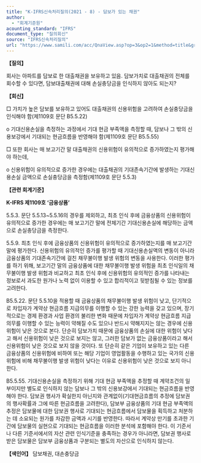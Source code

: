```yaml
---
title: "K-IFRS신속처리질의(2021 - 8) - 담보가 있는 채권"
author:
  - "회계기준원"
acounting_standard: "IFRS"
document_type: "질의회신"
source: "IFRS신속처리질의"
url: "https://www.samili.com/acc/QnaView.asp?op=3&op2=1&method=title&group=2124-15;1&orgcode=3&searchword=&page=24&code=K%2DIFRS%EC%8B%A0%EC%86%8D%EC%B2%98%EB%A6%AC%EC%A7%88%EC%9D%98%2D8%3A20210126"
---
```

**【질의】**

  

회사는 아파트를 담보로 한 대출채권을 보유하고 있음. 담보가치로 대출채권의 전체를 회수할 수 있다면, 담보대출채권에 대해 손실충당금을 인식하지 않아도 되는지?

  
  

**【회신】**

  

□ 가치가 높은 담보를 보유하고 있어도 대출채권의 신용위험을 고려하여 손실충당금을 인식해야 함(제1109호 문단 B5.5.22)

  

o 기대신용손실을 측정하는 과정에서 기대 현금 부족액을 측정할 때, 담보나 그 밖의 신용보강에서 기대되는 현금흐름을 반영해야 함(제1109호 문단 B5.5.55)

  

□ 또한 회사는 매 보고기간 말 대출채권의 신용위험이 유의적으로 증가하였는지 평가해야 하는데,

  

o 신용위험이 유의적으로 증가한 경우에는 대출채권의 기대존속기간에 발생하는 기대신용손실 금액으로 손실충당금을 측정함(제1109호 문단 5.5.3)

  
  

**【관련 회계기준】**

  

**K-IFRS 제1109호 ‘금융상품’**

  

5.5.3. 문단 5.5.13~5.5.16의 경우를 제외하고, 최초 인식 후에 금융상품의 신용위험이 유의적으로 증가한 경우에는 매 보고기간 말에 전체기간 기대신용손실에 해당하는 금액으로 손실충당금을 측정한다.

  

5.5.9. 최초 인식 후에 금융상품의 신용위험이 유의적으로 증가하였는지를 매 보고기간 말에 평가한다. 신용위험의 유의적인 증가를 평가할 때 기대신용손실액의 변동이 아니라 금융상품의 기대존속기간에 걸친 채무불이행 발생 위험의 변동을 사용한다. 이러한 평가를 하기 위해, 보고기간 말의 금융상품에 대한 채무불이행 발생 위험을 최초 인식일의 채무불이행 발생 위험과 비교하고 최초 인식 후에 신용위험의 유의적인 증가를 나타내는 정보로서 과도한 원가나 노력 없이 이용할 수 있고 합리적이고 뒷받침될 수 있는 정보를 고려한다.

  

B5.5.22. 문단 5.5.10을 적용할 때 금융상품의 채무불이행 발생 위험이 낮고, 단기적으로 차입자가 계약상 현금흐름 지급의무를 이행할 수 있는 강한 능력을 갖고 있으며, 장기적으로는 경제 환경과 사업 환경의 불리한 변화 때문에 차입자가 계약상 현금흐름 지급의무를 이행할 수 있는 능력이 약해질 수도 있으나 반드시 약해지지는 않는 경우에 신용위험이 낮은 것으로 본다. 단순히 담보가치 때문에 금융상품의 손실에 대한 위험이 낮다고 해서 신용위험이 낮은 것으로 보지는 않고, 그러한 담보가 없는 금융상품이라고 해서 신용위험이 낮은 것으로 보지 않을 것이다. 또 단순히 같은 기업이 보유하고 있는 다른 금융상품의 신용위험에 비하여 또는 해당 기업이 영업활동을 수행하고 있는 국가의 신용위험에 비해 채무불이행 발생 위험이 낮다는 이유로 신용위험이 낮은 것으로 보지 아니한다.

  

B5.5.55. 기대신용손실을 측정하기 위해 기대 현금 부족액을 추정할 때 계약조건의 일부이지만 별도로 인식하지 않는 담보나 그 밖의 신용보강에서 기대되는 현금흐름을 반영해야 한다. 담보권 행사가 확실한지 아닌지와 관계없이(기대현금흐름의 추정에 담보권의 행사확률과 그에 따른 현금흐름을 고려한다), 담보부 금융상품의 기대 현금 부족액의 추정은 담보물에 대한 담보권 행사로 기대되는 현금흐름에서 담보물을 획득하고 처분하는 데 소요되는 원가를 차감한 금액과 시기를 반영한다. 따라서 계약상 만기를 초과한 기간에 담보물의 실현으로 기대되는 현금흐름을 이러한 분석에 포함해야 한다. 이 기준서나 다른 기준서에서의 자산 관련 인식기준을 충족하는 경우가 아니라면, 담보권 행사로 받은 담보물은 담보부 금융상품과 구분되는 별도의 자산으로 인식하지 않는다.

  
  

**【색인어】** 담보채권, 대손충당금
